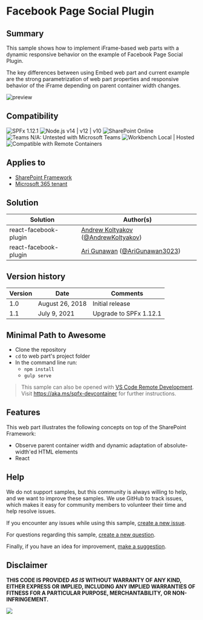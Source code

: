 # Facebook Page Social Plugin

## Summary

This sample shows how to implement iFrame-based web parts with a dynamic responsive behavior on the example of Facebook Page Social Plugin.

The key differences between using Embed web part and current example are the strong parametrization of web part properties and responsive behavior of the iFrame depending on parent container width changes.

![preview](./assets/preview.png)

## Compatibility

![SPFx 1.12.1](https://img.shields.io/badge/SPFx-1.12.1-green.svg)
![Node.js v14 | v12 | v10](https://img.shields.io/badge/Node.js-v14%20%7C%20v12%20%7C%20v10-green.svg) 
![SharePoint Online](https://img.shields.io/badge/SharePoint-Online-yellow.svg)
![Teams N/A: Untested with Microsoft Teams](https://img.shields.io/badge/Teams-N%2FA-lightgrey.svg "Untested with Microsoft Teams") 
![Workbench Local | Hosted](https://img.shields.io/badge/Workbench-Local%20%7C%20Hosted-green.svg)
![Compatible with Remote Containers](https://img.shields.io/badge/Remote%20Containers-Compatible-green.svg)

## Applies to

* [SharePoint Framework](https://docs.microsoft.com/sharepoint/dev/spfx/sharepoint-framework-overview)
* [Microsoft 365 tenant](https://docs.microsoft.com/sharepoint/dev/spfx/set-up-your-development-environment)

## Solution

Solution|Author(s)
--------|---------
react-facebook-plugin | [Andrew Koltyakov](https://github.com/koltyakov) ([@AndrewKoltyakov](https://twitter.com/AndrewKoltyakov))
react-facebook-plugin | [Ari Gunawan](https://github.com/AriGunawan) ([@AriGunawan3023](https://twitter.com/AriGunawan3023))

## Version history

Version|Date|Comments
-------|----|--------
1.0 | August 26, 2018 | Initial release
1.1|July 9, 2021|Upgrade to SPFx 1.12.1

## Minimal Path to Awesome

* Clone the repository
* `cd` to web part's project folder
* In the command line run:
  * `npm install`
  * `gulp serve`

>  This sample can also be opened with [VS Code Remote Development](https://code.visualstudio.com/docs/remote/remote-overview). Visit https://aka.ms/spfx-devcontainer for further instructions.

## Features

This web part illustrates the following concepts on top of the SharePoint Framework:

* Observe parent container width and dynamic adaptation of absolute-width'ed HTML elements
* React

## Help

We do not support samples, but this community is always willing to help, and we want to improve these samples. We use GitHub to track issues, which makes it easy for  community members to volunteer their time and help resolve issues.

If you encounter any issues while using this sample, [create a new issue](https://github.com/pnp/sp-dev-fx-webparts/issues/new?assignees=&labels=Needs%3A+Triage+%3Amag%3A%2Ctype%3Abug-suspected%2Csample%3A%20react-facebook-plugin&template=bug-report.yml&sample=react-facebook-plugin&authors=@koltyakov%20@AriGunawan&title=react-facebook-plugin%20-%20).

For questions regarding this sample, [create a new question](https://github.com/pnp/sp-dev-fx-webparts/issues/new?assignees=&labels=Needs%3A+Triage+%3Amag%3A%2Ctype%3Aquestion%2Csample%3A%20react-facebook-plugin&template=question.yml&sample=react-facebook-plugin&authors=@koltyakov%20@AriGunawan&title=react-facebook-plugin%20-%20).

Finally, if you have an idea for improvement, [make a suggestion](https://github.com/pnp/sp-dev-fx-webparts/issues/new?assignees=&labels=Needs%3A+Triage+%3Amag%3A%2Ctype%3Aenhancement%2Csample%3A%20react-facebook-plugin&template=question.yml&sample=react-facebook-plugin&authors=@koltyakov%20@AriGunawan&title=react-facebook-plugin%20-%20).

## Disclaimer

**THIS CODE IS PROVIDED *AS IS* WITHOUT WARRANTY OF ANY KIND, EITHER EXPRESS OR IMPLIED, INCLUDING ANY IMPLIED WARRANTIES OF FITNESS FOR A PARTICULAR PURPOSE, MERCHANTABILITY, OR NON-INFRINGEMENT.**


<img src="https://pnptelemetry.azurewebsites.net/sp-dev-fx-webparts/samples/react-facebook-plugin" />
